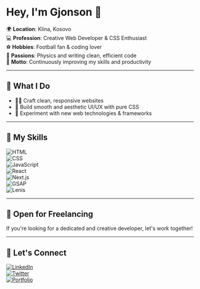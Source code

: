 # Hey, I'm Gjonson 👋

🌍 **Location**: Klina, Kosovo  
💻 **Profession**: Creative Web Developer & CSS Enthusiast  
⚽ **Hobbies**: Football fan & coding lover  
🔬 **Passions**: Physics and writing clean, efficient code  
🚀 **Motto**: Continuously improving my skills and productivity  

---

## 🌟 What I Do  

- 🧑‍💻 Craft clean, responsive websites  
- 🌈 Build smooth and aesthetic UI/UX with pure CSS  
- 🔧 Experiment with new web technologies & frameworks  

---

## 🚀 My Skills  

![HTML](https://img.shields.io/badge/HTML-E34F26?style=for-the-badge&logo=html5&logoColor=white)  
![CSS](https://img.shields.io/badge/CSS-1572B6?style=for-the-badge&logo=css3&logoColor=white)  
![JavaScript](https://img.shields.io/badge/JavaScript-F7DF1E?style=for-the-badge&logo=javascript&logoColor=black)  
![React](https://img.shields.io/badge/React-61DAFB?style=for-the-badge&logo=react&logoColor=black)  
![Next.js](https://img.shields.io/badge/Next.js-000000?style=for-the-badge&logo=nextdotjs&logoColor=white)  
![GSAP](https://img.shields.io/badge/GSAP-88CE02?style=for-the-badge&logo=greensock&logoColor=white)  
![Lenis](https://img.shields.io/badge/Lenis-FF5733?style=for-the-badge&logo=data:image/png;base64,<your_logo_here>&logoColor=white)  

---

## 💼 Open for Freelancing  

If you're looking for a dedicated and creative developer, let's work together!  

---

## 🔗 Let's Connect  

[![LinkedIn](https://img.shields.io/badge/LinkedIn-0077B5?style=for-the-badge&logo=linkedin&logoColor=white)](https://www.linkedin.com/me?trk=p_mwlite_feed-secondary_nav)  
[![Twitter](https://img.shields.io/badge/Twitter-1DA1F2?style=for-the-badge&logo=twitter&logoColor=white)](https://twitter.com/BerishaGjonson)  
[![Portfolio](https://img.shields.io/badge/Portfolio-000000?style=for-the-badge&logo=web&logoColor=white)](https://gjbdev.vercel.app)
